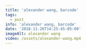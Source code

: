```yaml
---
title: 'alexander wang, barcode'
tags:
  - post
info: 'alexander wang, barcode'
date: '2018-11-26T14:25:45-05:00'
imageAlt: alexander wang
video: /assets/alexander-wang.mp4
---
```


